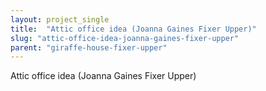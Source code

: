 ```yaml
---
layout: project_single
title:  "Attic office idea (Joanna Gaines Fixer Upper)"
slug: "attic-office-idea-joanna-gaines-fixer-upper"
parent: "giraffe-house-fixer-upper"
---
```

Attic office idea (Joanna Gaines Fixer Upper)